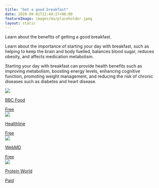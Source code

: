 ```yaml
---
title: "Get a good breakfast"
date: 2020-09-01T12:49:27+06:00
featureImage: images/ma/placeholder.jpeg
layout: static
---
```


Learn about the benefits of getting a good breakfast.

Learn about the importance of starting your day with breakfast, such as helping to keep the brain and body fuelled, balances blood sugar, reduces obesity, and affects medication metabolism.

Starting your day with breakfast can provide health benefits such as improving metabolism, boosting energy levels, enhancing cognitive function, promoting weight management, and reducing the risk of chronic diseases such as diabetes and heart disease.

<a class="ma-link" href="https://www.bbcgoodfood.com/recipes/collection/healthy-breakfast-recipes"><div class="ma-card ma-card-Health"><div class="ma-icon"><img src ="/images/Icon-check - health - opacity.svg"/></div><div class="ma-name"><p>BBC Food</p></div><div class="ma-paid-text"><span>Free</span></div></div></a><a class="ma-link" href="https://www.healthline.com/health-news/breakfast-most-important-meal"><div class="ma-card ma-card-Health"><div class="ma-icon"><img src ="/images/Icon-check - health - opacity.svg"/></div><div class="ma-name"><p>Healthline</p></div><div class="ma-paid-text"><span>Free</span></div></div></a><a class="ma-link" href="https://www.webmd.com/food-recipes/breakfast-lose-weight"><div class="ma-card ma-card-Health"><div class="ma-icon"><img src ="/images/Icon-check - health - opacity.svg"/></div><div class="ma-name"><p>WebMD</p></div><div class="ma-paid-text"><span>Free</span></div></div></a><a class="ma-link" href="https://click.linksynergy.com/deeplink?id=L8N3em0sP4o&mid=47594&murl=https://proteinworld.com/"><div class="ma-card ma-card-Health"><div class="ma-icon"><img src ="/images/Icon-pound - health - opacity.svg"/></div><div class="ma-name"><p>Protein World</p></div><div class="ma-paid-text"><span>Paid</span></div></div></a>  

<br/><br/>







